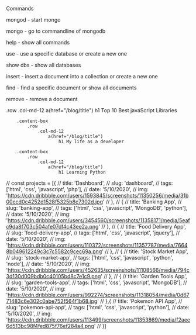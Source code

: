 Commands

mongod - start mongo

mongo - go to commandline of mongodb

help - show all commands

use - use a specific database or create a new one

show dbs - show all databases

insert - insert a document into a collection or create a new one

find - find a specific document or show all documents

remove - remove a document


.row
    .col-md-12
        a(href="/blog/title")
                h1 Top 10 Best javaScript Libraries

        .content-box
            .row
                .col-md-12
                    a(href="/blog/title")
                        h1 My life as a developer

        .content-box
            .row
                .col-md-12
                    a(href="/blog/title")
                        h1 Learning Python    

// const projects = [{
    //     title: 'Dashboard',
    //     slug: 'dashboard',
    //     tags: ['html', 'css', 'javascript', 'php'],
    //     date: '5/10/2020',
    //     img: 'https://cdn.dribbble.com/users/1593845/screenshots/11350256/media/31b00ecd0c4252d1528f5325b8c7302d.jpg'
    // },
    // {
    //     title: 'Banking App',
    //     slug: 'banking-app',
    //     tags: ['html', 'css', 'javascript', 'MongoDB', 'python'],
    //     date: '5/10/2020',
    //     img: 'https://cdn.dribbble.com/users/3454560/screenshots/11358171/media/5eafc9da8f703c504afe07df4c43ee2a.png'
    // },
    // {
    //     title: 'Food Delivery App',
    //     slug: 'food-delivery-app',
    //     tags: ['html', 'css', 'javascript', 'jquery'],
    //     date: '5/10/2020',
    //     img: 'https://cdn.dribbble.com/users/110372/screenshots/11357787/media/76648b049612249c3c7c5582c9cec69a.png'
    // },
    // {
    //     title: 'Stock Market App',
    //     slug: 'stock-market-app',
    //     tags: ['html', 'css', 'javascript', 'python', 'node'],
    //     date: '5/10/2020',
    //     img: 'https://cdn.dribbble.com/users/452635/screenshots/11108566/media/794c3d130d009bdb0c40105bd8c7e1c9.png'
    // },
    // {
    //     title: 'Garden Tools App',
    //     slug: 'garden-tools-app',
    //     tags: ['html', 'css', 'javascript', 'MongoDB'],
    //     date: '5/10/2020',
    //     img: 'https://cdn.dribbble.com/users/992274/screenshots/11318054/media/0d6771483c6e302c0abe752f564f1b68.jpg'
    // },{
    //     title: 'Pokemon API App',
    //     slug: 'pokemon-api-app',
    //     tags: ['html', 'css', 'javascript', 'python'],
    //     date: '5/10/2020',
    //     img: 'https://cdn.dribbble.com/users/113499/screenshots/11353869/media/f2aec6d513bc98f4fed875f76ef284a4.png'
    // }]
